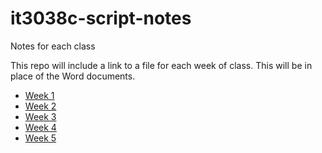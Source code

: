 # it3038c-script-notes
Notes for each class 

This repo will include a link to a file for each week of class. This will be in place of the Word documents. 



- [Week 1](/Week1/README.md)
- [Week 2](/Week2/README.md)
- [Week 3](/Week3/README.md)
- [Week 4](/Week4/README.md)
- [Week 5](/Week5/README.md)